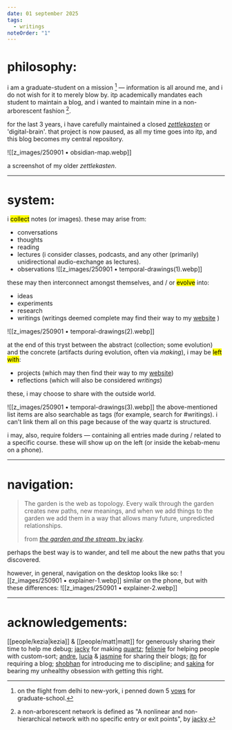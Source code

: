 ```yaml
---
date: 01 september 2025
tags:
  - writings
noteOrder: "1"
---
```

# philosophy: 
i am a graduate-student on a mission [^1] — information is all around me, and i do not wish for it to merely blow by. itp academically mandates each student to maintain a blog, and i wanted to maintain mine in a non-arborescent fashion [^2]. 

for the last 3 years, i have carefully maintained a closed *[zettlekasten](https://en.wikipedia.org/wiki/Zettelkasten)* or 'digital-brain'. that project is now paused, as all my time goes into itp, and this blog becomes my central repository.  

![[z_images/250901 • obsidian-map.webp]]
<figcaption>a screenshot of my older <em>zettlekasten</em>.</figcaption>

---
# system:
i <mark>collect</mark> notes (or images). these may arise from:
- conversations
- thoughts
- reading 
- lectures (i consider classes, podcasts, and any other (primarily) unidirectional audio-exchange as lectures). 
- observations
![[z_images/250901 • temporal-drawings(1).webp]]

these may then interconnect amongst themselves, and / or <mark>evolve</mark> into: 
- ideas
- experiments
- research
- writings (writings deemed complete may find their way to my [website](https://arjunmakesthings.github.io/notes.html) )

![[z_images/250901 • temporal-drawings(2).webp]]

at the end of this tryst between the abstract (collection; some evolution) and the concrete (artifacts during evolution, often via *making*), i may be <mark>left with</mark>: 
- projects (which may then find their way to my [website](https://arjunmakesthings.github.io/projects.html))
- reflections (which will also be considered *writings*)

these, i may choose to share with the outside world. 

![[z_images/250901 • temporal-drawings(3).webp]]
the above-mentioned list items are also searchable as tags (for example, search for #writings). i can't link them all on this page because of the way quartz is structured. 

i may, also, require folders — containing all entries made during / related to a specific course. these will show up on the left (or inside the kebab-menu on a phone). 

---
# navigation:

> The garden is the web as topology. Every walk through the garden creates new paths, new meanings, and when we add things to the garden we add them in a way that allows many future, unpredicted relationships.
> 
> from [*the garden and the stream*, by jacky](https://jzhao.xyz/thoughts/the-garden-and-the-stream).

perhaps the best way is to wander, and tell me about the new paths that you discovered. 

however, in general, navigation on the desktop looks like so: 
![[z_images/250901 • explainer-1.webp]]
similar on the phone, but with these differences: 
![[z_images/250901 • explainer-2.webp]]


---
# acknowledgements: 
[[people/kezia|kezia]] & [[people/matt|matt]] for generously sharing their time to help me debug; [jacky](https://jzhao.xyz/) for making [quartz](https://quartz.jzhao.xyz/); [felixnie](https://draftz.felixnie.com/Digital-Garden/Sorting-Objects-in-Explorer) for helping people with custom-sort; [andre](https://andre-lira.com/), [lucia](https://www.lucia-gomez.dev/about-me) & [jasmine](https://www.jnackash.com/) for sharing their blogs; [itp](https://itp.nyu.edu/itp/) for requiring a blog; [shobhan](https://setwrite.in/) for introducing me to discipline; and [sakina](https://www.sakinaattarwala.com/) for bearing my unhealthy obsession with getting this right. 

[^1]: on the flight from delhi to new-york, i penned down 5 [vows](https://arjunmakesthings.github.io/notes/2025_vows-for-graduate-school/page.html) for graduate-school. 

[^2]: a non-arborescent network is defined as "A nonlinear and non-hierarchical network with no specific entry or exit points", by [jacky](https://jzhao.xyz/thoughts/rhizomatic-vs-arborescent).
